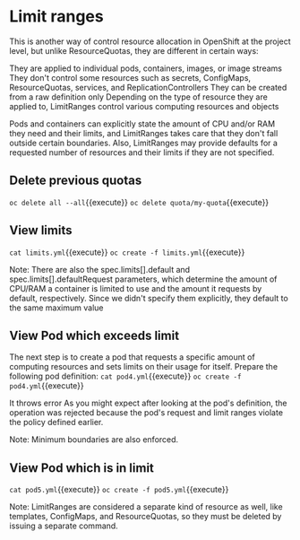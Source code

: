 # Limit ranges
This is another way of control resource allocation in OpenShift at the project level, but unlike ResourceQuotas, they are different in certain ways:

They are applied to individual pods, containers, images, or image streams
They don't control some resources such as secrets, ConfigMaps, ResourceQuotas, services, and ReplicationControllers
They can be created from a raw definition only
Depending on the type of resource they are applied to, LimitRanges control various computing resources and objects

Pods and containers can explicitly state the amount of CPU and/or RAM they need and their limits, and LimitRanges takes care that they don't fall outside certain boundaries. Also, LimitRanges may provide defaults for a requested number of resources and their limits if they are not specified.

## Delete previous quotas 
`oc delete all --all`{{execute}}
`oc delete quota/my-quota`{{execute}}

## View limits
`cat limits.yml`{{execute}}
`oc create -f limits.yml`{{execute}}

Note: There are also the spec.limits[].default and spec.limits[].defaultRequest parameters, which determine the amount of CPU/RAM a container is limited to use and the amount it requests by default, respectively. Since we didn't specify them explicitly, they default to the same maximum value

## View Pod which exceeds limit
The next step is to create a pod that requests a specific amount of computing resources and sets limits on their usage for itself. Prepare the following pod definition:
`cat pod4.yml`{{execute}}
`oc create -f pod4.yml`{{execute}}

It throws error
As you might expect after looking at the pod's definition, the operation was rejected because the pod's request and limit ranges violate the policy defined earlier.

Note: Minimum boundaries are also enforced.
## View Pod which is in limit
`cat pod5.yml`{{execute}}
`oc create -f pod5.yml`{{execute}}

Note: LimitRanges are considered a separate kind of resource as well, like templates, ConfigMaps, and ResourceQuotas, so they must be deleted by issuing a separate command.
